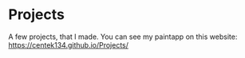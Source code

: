 # Projects
A few projects, that I made.
You can see my paintapp on this website: https://centek134.github.io/Projects/
